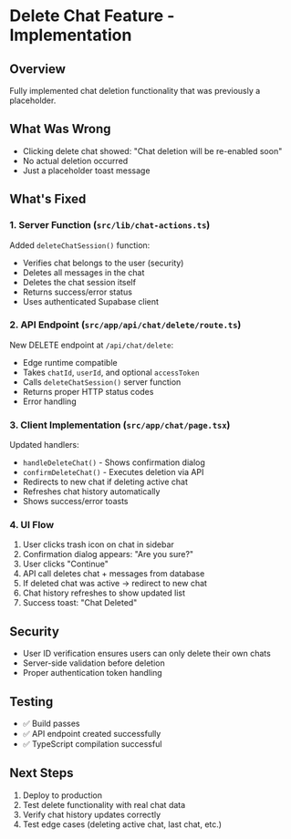 # Delete Chat Feature - Implementation

## Overview
Fully implemented chat deletion functionality that was previously a placeholder.

## What Was Wrong
- Clicking delete chat showed: "Chat deletion will be re-enabled soon"
- No actual deletion occurred
- Just a placeholder toast message

## What's Fixed

### 1. Server Function (`src/lib/chat-actions.ts`)
Added `deleteChatSession()` function:
- Verifies chat belongs to the user (security)
- Deletes all messages in the chat
- Deletes the chat session itself
- Returns success/error status
- Uses authenticated Supabase client

### 2. API Endpoint (`src/app/api/chat/delete/route.ts`)
New DELETE endpoint at `/api/chat/delete`:
- Edge runtime compatible
- Takes `chatId`, `userId`, and optional `accessToken`
- Calls `deleteChatSession()` server function
- Returns proper HTTP status codes
- Error handling

### 3. Client Implementation (`src/app/chat/page.tsx`)
Updated handlers:
- `handleDeleteChat()` - Shows confirmation dialog
- `confirmDeleteChat()` - Executes deletion via API
- Redirects to new chat if deleting active chat
- Refreshes chat history automatically
- Shows success/error toasts

### 4. UI Flow
1. User clicks trash icon on chat in sidebar
2. Confirmation dialog appears: "Are you sure?"
3. User clicks "Continue"
4. API call deletes chat + messages from database
5. If deleted chat was active → redirect to new chat
6. Chat history refreshes to show updated list
7. Success toast: "Chat Deleted"

## Security
- User ID verification ensures users can only delete their own chats
- Server-side validation before deletion
- Proper authentication token handling

## Testing
- ✅ Build passes
- ✅ API endpoint created successfully
- ✅ TypeScript compilation successful

## Next Steps
1. Deploy to production
2. Test delete functionality with real chat data
3. Verify chat history updates correctly
4. Test edge cases (deleting active chat, last chat, etc.)
